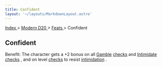 ```yaml
---
title: Confident
layout: '~/layouts/MarkdownLayout.astro'
---
```


[ Index ](/) > [ Modern D20 ](/modern.d20.srd) > [ Feats ](/modern.d20.srd/feats) > Confident

##  Confident

Benefit: The character gets a +2 bonus on all [ Gamble](/modern.d20.srd/skills/gamble) [ checks](/modern.d20.srd/skills/skill.basics) and [ Intimidate](/modern.d20.srd/skills/intimidate) [ checks](/modern.d20.srd/skills/skill.basics) , and on level [ checks](/modern.d20.srd/skills/skill.basics) to resist [ intimidation](/modern.d20.srd/skills/intimidate) .

